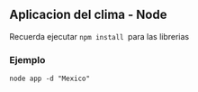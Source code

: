 ## Aplicacion del clima - Node



Recuerda ejecutar ```npm install ```para las librerias


### Ejemplo
```node app -d "Mexico"```